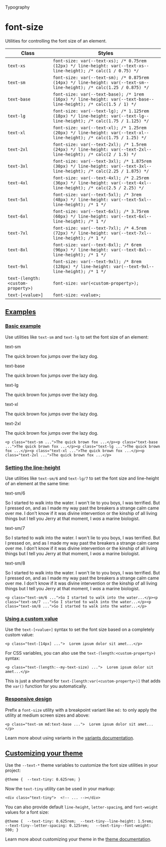 <!--$-->

<!--/$-->

Typography

# font-size

Utilities for controlling the font size of an element.

| Class                             | Styles                                                                                                                  |
| --------------------------------- | ----------------------------------------------------------------------------------------------------------------------- |
| `text-xs`                         | `font-size: var(--text-xs); /* 0.75rem (12px) */ line-height: var(--text-xs--line-height); /* calc(1 / 0.75) */`        |
| `text-sm`                         | `font-size: var(--text-sm); /* 0.875rem (14px) */ line-height: var(--text-sm--line-height); /* calc(1.25 / 0.875) */`   |
| `text-base`                       | `font-size: var(--text-base); /* 1rem (16px) */ line-height: var(--text-base--line-height); /* calc(1.5 / 1) */`        |
| `text-lg`                         | `font-size: var(--text-lg); /* 1.125rem (18px) */ line-height: var(--text-lg--line-height); /* calc(1.75 / 1.125) */`   |
| `text-xl`                         | `font-size: var(--text-xl); /* 1.25rem (20px) */ line-height: var(--text-xl--line-height); /* calc(1.75 / 1.25) */`     |
| `text-2xl`                        | `font-size: var(--text-2xl); /* 1.5rem (24px) */ line-height: var(--text-2xl--line-height); /* calc(2 / 1.5) */`        |
| `text-3xl`                        | `font-size: var(--text-3xl); /* 1.875rem (30px) */ line-height: var(--text-3xl--line-height); /* calc(2.25 / 1.875) */` |
| `text-4xl`                        | `font-size: var(--text-4xl); /* 2.25rem (36px) */ line-height: var(--text-4xl--line-height); /* calc(2.5 / 2.25) */`    |
| `text-5xl`                        | `font-size: var(--text-5xl); /* 3rem (48px) */ line-height: var(--text-5xl--line-height); /* 1 */`                      |
| `text-6xl`                        | `font-size: var(--text-6xl); /* 3.75rem (60px) */ line-height: var(--text-6xl--line-height); /* 1 */`                   |
| `text-7xl`                        | `font-size: var(--text-7xl); /* 4.5rem (72px) */ line-height: var(--text-7xl--line-height); /* 1 */`                    |
| `text-8xl`                        | `font-size: var(--text-8xl); /* 6rem (96px) */ line-height: var(--text-8xl--line-height); /* 1 */`                      |
| `text-9xl`                        | `font-size: var(--text-9xl); /* 8rem (128px) */ line-height: var(--text-9xl--line-height); /* 1 */`                     |
| `text-(length:<custom-property>)` | `font-size: var(<custom-property>);`                                                                                    |
| `text-[<value>]`                  | `font-size: <value>;`                                                                                                   |

## [Examples](#examples)

### [Basic example](#basic-example)

Use utilities like `text-sm` and `text-lg` to set the font size of an element:

text-sm

The quick brown fox jumps over the lazy dog.

text-base

The quick brown fox jumps over the lazy dog.

text-lg

The quick brown fox jumps over the lazy dog.

text-xl

The quick brown fox jumps over the lazy dog.

text-2xl

The quick brown fox jumps over the lazy dog.

```
<p class="text-sm ...">The quick brown fox ...</p><p class="text-base ...">The quick brown fox ...</p><p class="text-lg ...">The quick brown fox ...</p><p class="text-xl ...">The quick brown fox ...</p><p class="text-2xl ...">The quick brown fox ...</p>
```

### [Setting the line-height](#setting-the-line-height)

Use utilities like `text-sm/6` and `text-lg/7` to set the font size and line-height of an element at the same time:

text-sm/6

So I started to walk into the water. I won't lie to you boys, I was terrified. But I pressed on, and as I made my way past the breakers a strange calm came over me. I don't know if it was divine intervention or the kinship of all living things but I tell you Jerry at that moment, I *was* a marine biologist.

text-sm/7

So I started to walk into the water. I won't lie to you boys, I was terrified. But I pressed on, and as I made my way past the breakers a strange calm came over me. I don't know if it was divine intervention or the kinship of all living things but I tell you Jerry at that moment, I *was* a marine biologist.

text-sm/8

So I started to walk into the water. I won't lie to you boys, I was terrified. But I pressed on, and as I made my way past the breakers a strange calm came over me. I don't know if it was divine intervention or the kinship of all living things but I tell you Jerry at that moment, I *was* a marine biologist.

```
<p class="text-sm/6 ...">So I started to walk into the water...</p><p class="text-sm/7 ...">So I started to walk into the water...</p><p class="text-sm/8 ...">So I started to walk into the water...</p>
```

### [Using a custom value](#using-a-custom-value)

Use the<!-- --> `text-[<value>]` <!-- -->syntax<!-- --> <!-- -->to set the <!-- -->font size<!-- --> based on a completely custom value:

```
<p class="text-[14px] ...">  Lorem ipsum dolor sit amet...</p>
```

For CSS variables, you can also use the<!-- --> `text-(length:<custom-property>)` <!-- -->syntax:

```
<p class="text-(length:--my-text-size) ...">  Lorem ipsum dolor sit amet...</p>
```

This is just a shorthand for<!-- --> `text-[length:var(<custom-property>)]` <!-- -->that adds the `var()` function for you automatically.

### [Responsive design](#responsive-design)

Prefix <!-- -->a<!-- --> `font-size` utility<!-- --> <!-- -->with a breakpoint variant like `md:` to only apply the utility at <!-- -->medium<!-- --> <!-- -->screen sizes and above:

```
<p class="text-sm md:text-base ...">  Lorem ipsum dolor sit amet...</p>
```

Learn more about using variants in the [variants documentation](/docs/hover-focus-and-other-states).

## [Customizing your theme](#customizing-your-theme)

Use the `--text-*` theme variables to customize the <!-- -->font size<!-- --> <!-- -->utilities in your project:

```
@theme {  --text-tiny: 0.625rem; }
```

Now the<!-- --> `text-tiny` <!-- -->utility can be used in your markup:

```
<div class="text-tiny">  <!-- ... --></div>
```

You can also provide default `line-height`, `letter-spacing`, and `font-weight` values for a font size:

```
@theme {  --text-tiny: 0.625rem;  --text-tiny--line-height: 1.5rem;   --text-tiny--letter-spacing: 0.125rem;   --text-tiny--font-weight: 500; }
```

Learn more about customizing your theme in the<!-- --> [theme documentation](/docs/theme#customizing-your-theme).

<!--$-->

<!--/$-->
